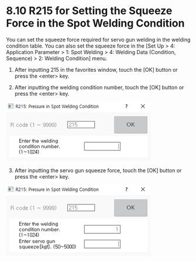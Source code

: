 ﻿# 8.10 R215 for Setting the Squeeze Force in the Spot Welding Condition

You can set the squeeze force required for servo gun welding in the welding condition table. You can also set the squeeze force in the \[Set Up &gt; 4: Application Parameter &gt; 1: Spot Welding &gt; 4: Welding Data \(Condition, Sequence\) &gt; 2: Welding Condition\] menu.

1.	After inputting 215 in the favorites window, touch the \[OK\] button or press the &lt;enter&gt; key. 

2.	After inputting the welding condition number, touch the \[OK\] button or press the &lt;enter&gt; key.

![](../_assets/tp630/pop-rcode-215-1_eng.png)



3.	After inputting the servo gun squeeze force, touch the \[OK\] button or press the &lt;enter&gt; key.

![](../_assets/tp630/pop-rcode-215-2_eng.png)

